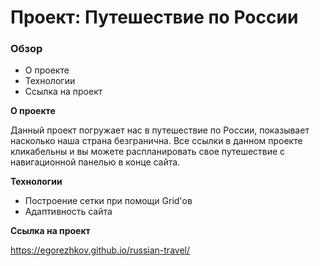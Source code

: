 # Проект: Путешествие по России

### Обзор
* О проекте
* Технологии
* Ссылка на проект

**О проекте**

Данный проект погружает нас в путешествие по России, показывает насколько наша страна безгранична. Все ссылки в данном проекте кликабельны и вы можете распланировать свое путешествие с навигационной панелью в конце сайта.

**Технологии**

* Построение сетки при помощи Grid'ов
* Адаптивность сайта

**Ссылка на проект**

https://egorezhkov.github.io/russian-travel/
